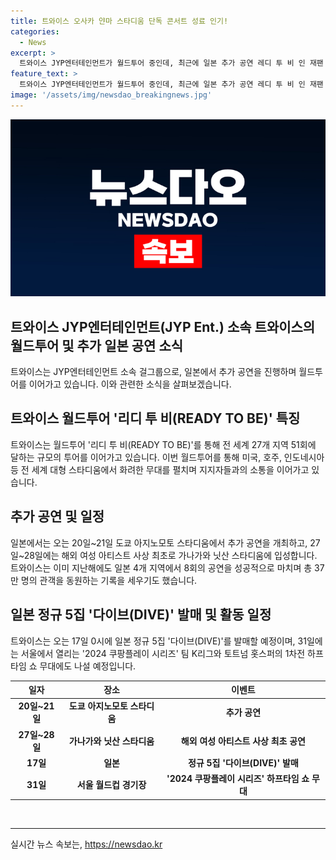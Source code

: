 ```yaml
---
title: 트와이스 오사카 얀마 스타디움 단독 콘서트 성료 인기!
categories:
  - News
excerpt: >
  트와이스 JYP엔터테인먼트가 월드투어 중인데, 최근에 일본 추가 공연 레디 투 비 인 재팬 스페셜을 진행하며 화제다. 이번 공연으로 일본에서는 약 1년 2개월 만에 컴백하는데, 추가 공연은 20일~21일은 도쿄 아지노모토 스타디움에서 개최되고, 27일~28일에는 가나가와 닛산 스타디움에서 개최된다. 이번 월드투어는 전 세계 27개 지역 51회를 돌며 대형 스타디움에서 공연했으며, 일본에서는 4개 지역 총 8회의 공연에서 37만 명의 관객을 동원하기도 했다. 그리고 오는 17일에는 일본 정규 5집 다이브 발매와 함께, 31일에는 서울월드컵경기장에서 2024 쿠팡플레이 시리즈 팀 K리그와의 하프타임 쇼 무대에 나설 예정이라고 한다.
feature_text: >
  트와이스 JYP엔터테인먼트가 월드투어 중인데, 최근에 일본 추가 공연 레디 투 비 인 재팬 스페셜을 진행하며 화제다. 이번 공연으로 일본에서는 약 1년 2개월 만에 컴백하는데, 추가 공연은 20일~21일은 도쿄 아지노모토 스타디움에서 개최되고, 27일~28일에는 가나가와 닛산 스타디움에서 개최된다. 이번 월드투어는 전 세계 27개 지역 51회를 돌며 대형 스타디움에서 공연했으며, 일본에서는 4개 지역 총 8회의 공연에서 37만 명의 관객을 동원하기도 했다. 그리고 오는 17일에는 일본 정규 5집 다이브 발매와 함께, 31일에는 서울월드컵경기장에서 2024 쿠팡플레이 시리즈 팀 K리그와의 하프타임 쇼 무대에 나설 예정이라고 한다.
image: '/assets/img/newsdao_breakingnews.jpg'
---
```


<p><img src="/assets/img/newsdao_breakingnews.jpg" alt="pcversion 속보" /></p>

<h2>트와이스 JYP엔터테인먼트(JYP Ent.) 소속 트와이스의 월드투어 및 추가 일본 공연 소식</h2>

<p data-ke-size="size16">트와이스는 JYP엔터테인먼트 소속 걸그룹으로, 일본에서 추가 공연을 진행하며 월드투어를 이어가고 있습니다. 이와 관련한 소식을 살펴보겠습니다.</p>

<h2 data-ke-size="size26">트와이스 월드투어 '리디 투 비(READY TO BE)' 특징</h2>

<p data-ke-size="size16">트와이스는 월드투어 '리디 투 비(READY TO BE)'를 통해 전 세계 27개 지역 51회에 달하는 규모의 투어를 이어가고 있습니다. 이번 월드투어를 통해 미국, 호주, 인도네시아 등 전 세계 대형 스타디움에서 화려한 무대를 펼치며 지지자들과의 소통을 이어가고 있습니다.</p>

<h2 data-ke-size="size26">추가 공연 및 일정</h2>

<p data-ke-size="size16">일본에서는 오는 20일~21일 도쿄 아지노모토 스타디움에서 추가 공연을 개최하고, 27일~28일에는 해외 여성 아티스트 사상 최초로 가나가와 닛산 스타디움에 입성합니다. 트와이스는 이미 지난해에도 일본 4개 지역에서 8회의 공연을 성공적으로 마치며 총 37만 명의 관객을 동원하는 기록을 세우기도 했습니다.</p>

<h2 data-ke-size="size26">일본 정규 5집 '다이브(DIVE)' 발매 및 활동 일정</h2>

<p data-ke-size="size16">트와이스는 오는 17일 0시에 일본 정규 5집 '다이브(DIVE)'를 발매할 예정이며, 31일에는 서울에서 열리는 '2024 쿠팡플레이 시리즈' 팀 K리그와 토트넘 홋스퍼의 1차전 하프타임 쇼 무대에도 나설 예정입니다.</p>

<table>
    <thead>
        <tr>
            <th scope="col">일자</th>
            <th scope="col">장소</th>
            <th scope="col">이벤트</th>
        </tr>
    </thead>
    <tbody>
        <tr>
            <td style="text-align: center; height: 17px;"><b>20일~21일</b></td>
            <td style="text-align: center; height: 17px;"><b>도쿄 아지노모토 스타디움</b></td>
            <td style="text-align: center; height: 17px;"><b>추가 공연</b></td>
        </tr>
        <tr>
            <td style="text-align: center; height: 17px;"><b>27일~28일</b></td>
            <td style="text-align: center; height: 17px;"><b>가나가와 닛산 스타디움</b></td>
            <td style="text-align: center; height: 17px;"><b>해외 여성 아티스트 사상 최초 공연</b></td>
        </tr>
        <tr>
            <td style="text-align: center; height: 17px;"><b>17일</b></td>
            <td style="text-align: center; height: 17px;"><b>일본</b></td>
            <td style="text-align: center; height: 17px;"><b>정규 5집 '다이브(DIVE)' 발매</b></td>
        </tr>
        <tr>
            <td style="text-align: center; height: 17px;"><b>31일</b></td>
            <td style="text-align: center; height: 17px;"><b>서울 월드컵 경기장</b></td>
            <td style="text-align: center; height: 17px;"><b>'2024 쿠팡플레이 시리즈' 하프타임 쇼 무대</b></td>
        </tr>
    </tbody>
</table>

<p data-ke-size="size16">&nbsp;</p>

<p><hr></p>
실시간 뉴스 속보는, <a href="https://newsdao.kr" rel="dofollow">https://newsdao.kr</a>


